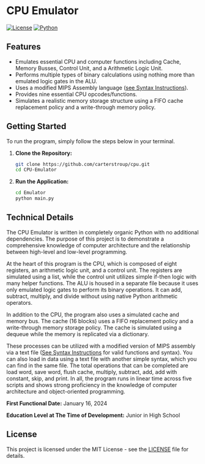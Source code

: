 # CPU Emulator

[![License](https://img.shields.io/badge/license-MIT-blue.svg)](https://github.com/carterstroup/Netflix-Recommendation/blob/main/LICENSE)
[![Python](https://img.shields.io/badge/python-3.8%2B-blue.svg)](https://www.python.org/downloads/)

## Features

- Emulates essential CPU and computer functions including Cache, Memory Busses, Control Unit, and a Arithmetic Logic Unit.
- Performs multiple types of binary calculations using nothing more than emulated logic gates in the ALU.
- Uses a modified MIPS Assembly language ([see Syntax Instructions](https://github.com/carterstroup/cpu/blob/main/Syntax%20Instructions.md)).
- Provides nine essential CPU opcodes/functions.
- Simulates a realistic memory storage structure using a FIFO cache replacement policy and a write-through memory policy.

## Getting Started

To run the program, simply follow the steps below in your terminal.

1. **Clone the Repository:**
    ```bash
    git clone https://github.com/carterstroup/cpu.git
    cd CPU-Emulator
    ```

2. **Run the Application:**
    ```bash
    cd Emulator
    python main.py
    ```

## Technical Details

The CPU Emulator is written in completely organic Python with no additional dependencies. The purpose of this project is to demonstrate a comprehensive knowledge of computer architecture and the relationship between high-level and low-level programming. 

At the heart of this program is the CPU, which is composed of eight registers, an arithmetic logic unit, and a control unit. The registers are simulated using a list, while the control unit utilizes simple if-then logic with many helper functions. The ALU is housed in a separate file because it uses only emulated logic gates to perform its binary operations. It can add, subtract, multiply, and divide without using native Python arithmetic operators. 

In addition to the CPU, the program also uses a simulated cache and memory bus. The cache (16 blocks) uses a FIFO replacement policy and a write-through memory storage policy. The cache is simulated using a dequeue while the memory is replicated via a dictionary. 

These processes can be utilized with a modified version of MIPS assembly via a text file ([See Syntax Instructions](https://github.com/carterstroup/cpu/blob/main/Syntax%20Instructions.md) for valid functions and syntax). You can also load in data using a text file with another simple syntax, which you can find in the same file. The total operations that can be completed are load word, save word, flush cache, multiply, subtract, add, add with constant, skip, and print. In all, the program runs in linear time across five scripts and shows strong proficiency in the knowledge of computer architecture and object-oriented programming. 

**First Functional Date:** January 16, 2024

**Education Level at The Time of Development:** Junior in High School

## License

This project is licensed under the MIT License - see the [LICENSE](https://github.com/carterstroup/Netflix-Recommendation/blob/main/LICENSE) file for details.
